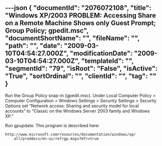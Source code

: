 ---json
{
  "documentId": "2076072108",
  "title": "Windows XP/2003 PROBLEM: Accessing Share on a Remote Machine Shows only Guest Prompt; Group Policy; gpedit.msc",
  "documentShortName": "",
  "fileName": "",
  "path": "",
  "date": "2009-03-10T04:54:27.000Z",
  "modificationDate": "2009-03-10T04:54:27.000Z",
  "templateId": "",
  "segmentId": "79",
  "isRoot": "False",
  "isActive": "True",
  "sortOrdinal": "",
  "clientId": "",
  "tag": ""
}
---

Run the Group Policy snap-in (gpedit.msc). Under Local Computer Policy &gt; Computer Configuration &gt; Windows Settings &gt; Security Settings &gt; Security Options set “Network access: Sharing and security model for local accounts” to “Classic on the Windows Server 2003 family and Windows XP.”

Run gpupdate. This program is described here:

    http://www.microsoft.com/resources/documentation/windows/xp/
        all/proddocs/en-us/refrgp.mspx?mfr=true
